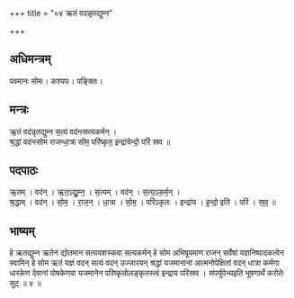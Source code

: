+++
title = "०४ ऋतं वदन्नृतद्युम्न"

+++
## अधिमन्त्रम्
पवमानः सोमः। कश्यपः। पङ्क्तिः।

## मन्त्रः
ऋ॒तं वद॑न्नृतद्युम्न स॒त्यं वद॑न्त्सत्यकर्मन् ।  
श्र॒द्धां वद॑न्त्सोम राजन्धा॒त्रा सो॑म॒ परि॑ष्कृत॒ इन्द्रा॑येन्दो॒ परि॑ स्रव ॥

## पदपाठः
ऋ॒तम् । वद॑न् । ऋ॒त॒ऽद्यु॒म्न॒ । स॒त्यम् । वद॑न् । स॒त्य॒ऽक॒र्म॒न् ।  
श्र॒द्धाम् । वद॑न् । सो॒म॒ । रा॒ज॒न् । धा॒त्रा । सो॒म॒ । परि॑ऽकृतः । इन्द्रा॑य । इ॒न्दो॒ इति॑ । परि॑ । स्र॒व॒ ॥

## भाष्यम्
हे ऋतद्युम्न ऋतेन द्योतमान सत्ययशस्कवा सत्यकर्मन् हे सोम अभिषूयमाण राजन् सर्वेषां यज्ञनिष्पादकत्वेन स्वामिन् हे सोम ऋतं यज्ञं वदन् सत्यं वदन् उज्जारयन् श्रद्धां यजमानानां आत्मनोपेक्षितां वदन् धात्रा कर्मणा धारकेण देवानां पोषकेणवा यजमानेन परिष्कृतोलङ्कृतस्त्वं इन्द्राय परिस्रव । संपर्युपेभ्यइति भूषणार्थे करोतेः सुट् ॥ ४ ॥